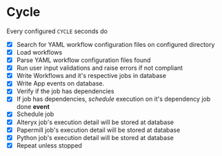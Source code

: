 # Cycle

Every configured `CYCLE` seconds do

- [x] Search for YAML workflow configuration files on configured directory
- [x] Load workflows
- [x] Parse YAML workflow configuration files found
- [x] Run user input validations and raise errors if not compliant
- [x] Write Workflows and it's respective jobs in database
- [x] Write App events on database.
- [x] Verify if the job has dependencies
- [x] If job has dependencies, _schedule_ execution on it's dependency job done **event**
- [x] Schedule job
- [x] Alteryx job's execution detail will be stored at database
- [x] Papermill job's execution detail will be stored at database
- [x] Python job's execution detail will be stored at database
- [x] Repeat unless stopped
